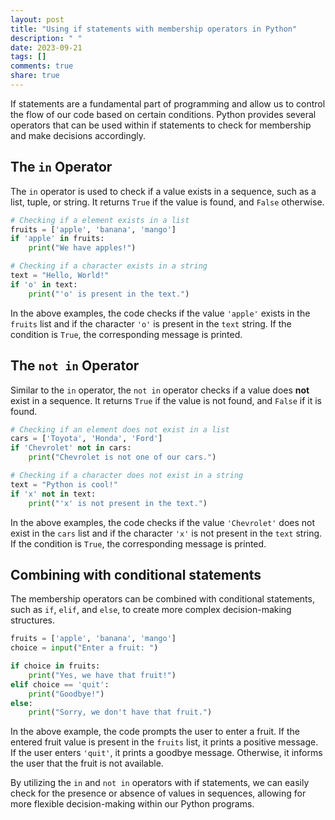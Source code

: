 ```yaml
---
layout: post
title: "Using if statements with membership operators in Python"
description: " "
date: 2023-09-21
tags: []
comments: true
share: true
---
```


If statements are a fundamental part of programming and allow us to control the flow of our code based on certain conditions. Python provides several operators that can be used within if statements to check for membership and make decisions accordingly.

## The `in` Operator

The `in` operator is used to check if a value exists in a sequence, such as a list, tuple, or string. It returns `True` if the value is found, and `False` otherwise.

```python
# Checking if a element exists in a list
fruits = ['apple', 'banana', 'mango']
if 'apple' in fruits:
    print("We have apples!")

# Checking if a character exists in a string
text = "Hello, World!"
if 'o' in text:
    print("'o' is present in the text.")
```

In the above examples, the code checks if the value `'apple'` exists in the `fruits` list and if the character `'o'` is present in the `text` string. If the condition is `True`, the corresponding message is printed.

## The `not in` Operator

Similar to the `in` operator, the `not in` operator checks if a value does **not** exist in a sequence. It returns `True` if the value is not found, and `False` if it is found.

```python
# Checking if an element does not exist in a list
cars = ['Toyota', 'Honda', 'Ford']
if 'Chevrolet' not in cars:
    print("Chevrolet is not one of our cars.")

# Checking if a character does not exist in a string
text = "Python is cool!"
if 'x' not in text:
    print("'x' is not present in the text.")
```

In the above examples, the code checks if the value `'Chevrolet'` does not exist in the `cars` list and if the character `'x'` is not present in the `text` string. If the condition is `True`, the corresponding message is printed.

## Combining with conditional statements

The membership operators can be combined with conditional statements, such as `if`, `elif`, and `else`, to create more complex decision-making structures.

```python
fruits = ['apple', 'banana', 'mango']
choice = input("Enter a fruit: ")

if choice in fruits:
    print("Yes, we have that fruit!")
elif choice == 'quit':
    print("Goodbye!")
else:
    print("Sorry, we don't have that fruit.")
```

In the above example, the code prompts the user to enter a fruit. If the entered fruit value is present in the `fruits` list, it prints a positive message. If the user enters `'quit'`, it prints a goodbye message. Otherwise, it informs the user that the fruit is not available.

By utilizing the `in` and `not in` operators with if statements, we can easily check for the presence or absence of values in sequences, allowing for more flexible decision-making within our Python programs.